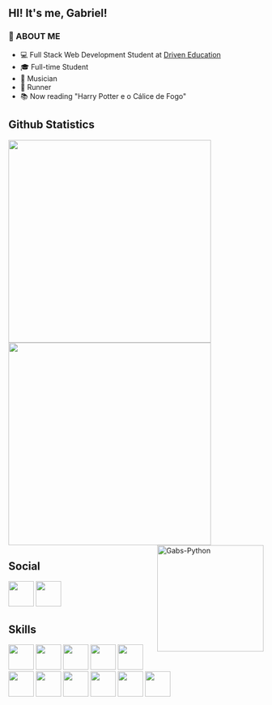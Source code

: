 ## HI! It's me, Gabriel!

<h3>👾 ABOUT ME </h3>
<ul>
  <li> 💻 Full Stack Web Development Student at <a href="https://www.driven.com.br/">Driven Education</a> </li>
  <li> 🎓 Full-time Student </li>
  <li> 🎸 Musician </li>
  <li> 🏃 Runner </li>
  <li> 📚 Now reading "Harry Potter e o Cálice de Fogo" </li>
</ul>

## Github Statistics

<img width ="400px" src="https://github-readme-stats.vercel.app/api?username=vianaz&show_icons=true&theme=radical"/>
<img width ="400px" src="https://github-readme-stats.vercel.app/api/top-langs/?username=vianaz&layout=compact&show_icons=true&theme=radical"/>
<a href="https://open.spotify.com/user/k4sufnekhbjoxsp7yuth27yrx?si=777d370902d744c0"><img align="right" width="210px" alt="Gabs-Python" src="https://spotify-github-profile.vercel.app/api/view?uid=k4sufnekhbjoxsp7yuth27yrx&cover_image=true&theme=default&bar_color=53b14f&bar_color_cover=false"/></a>

## Social
<div>
  <a href="https://www.instagram.com/vianazaum/" target="_blank"><img src="https://cdn-icons-png.flaticon.com/512/733/733558.png" width="50px" /><a/>
  <a href="https://www.linkedin.com/notifications/" target="_blank"><img src="https://user-images.githubusercontent.com/97882083/166242009-82b6150a-5d51-494d-b4ce-1eef1d3886ff.png" width="50px" /></a>
  
## Skills
<div>
  <img src="https://cdn.jsdelivr.net/gh/devicons/devicon/icons/html5/html5-original.svg" width="50px" />
  <img src="https://cdn.jsdelivr.net/gh/devicons/devicon/icons/css3/css3-original.svg" width="50px" />
  <img src="https://cdn.jsdelivr.net/gh/devicons/devicon/icons/sass/sass-original.svg" width="50px" />
  <img src="https://cdn.jsdelivr.net/gh/devicons/devicon/icons/tailwindcss/tailwindcss-plain.svg" width="50px" />
  <img src="https://cdn.jsdelivr.net/gh/devicons/devicon/icons/javascript/javascript-original.svg" width="50px" />
  <img src="https://cdn.jsdelivr.net/gh/devicons/devicon/icons/react/react-original.svg" width="50px" />
  <img src="https://cdn.jsdelivr.net/gh/devicons/devicon/icons/nextjs/nextjs-original.svg" width="50px" />
  <img src="https://cdn.jsdelivr.net/gh/devicons/devicon/icons/nodejs/nodejs-original.svg" width="50px" />
  <img src="https://cdn.jsdelivr.net/gh/devicons/devicon/icons/python/python-original.svg" width="50px"/>
  <img src="https://cdn.jsdelivr.net/gh/devicons/devicon/icons/django/django-plain.svg" width="50px"/>
  <img src="https://cdn.jsdelivr.net/gh/devicons/devicon/icons/php/php-plain.svg" width="50px"/>
</div>

